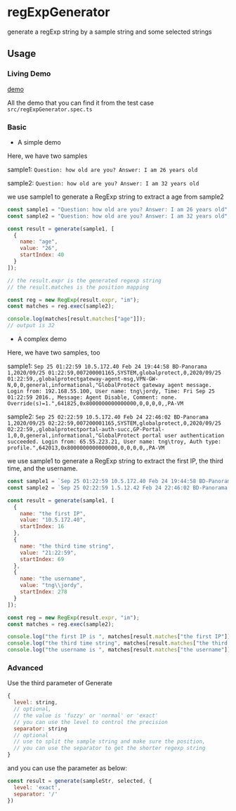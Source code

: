 # regExpGenerator

generate a regExp string by a sample string and some selected strings

## Usage

### Living Demo

[demo](https://codesandbox.io/s/living-demo-m8t8r?file=/src/index.js)

All the demo that you can find it from the test case `src/regExpGenerator.spec.ts`

### Basic

- A simple demo

Here, we have two samples

sample1: `Question: how old are you? Answer: I am 26 years old`

sample2: `Question: how old are you? Answer: I am 32 years old`

we use sample1 to generate a RegExp string to extract a age from sample2

```javascript
const sample1 = "Question: how old are you? Answer: I am 26 years old";
const sample2 = "Question: how old are you? Answer: I am 32 years old";

const result = generate(sample1, [
  {
    name: "age",
    value: "26",
    startIndex: 40
  }
]);

// the result.expr is the generated regexp string
// the result.matches is the position mapping

const reg = new RegExp(result.expr, "im");
const matches = reg.exec(sample2);

console.log(matches[result.matches["age"]]);
// output is 32
```

- A complex demo


Here, we have two samples, too

sample1: `Sep 25 01:22:59 10.5.172.40 Feb 24 19:44:58 BD-Panorama 1,2020/09/25 01:22:59,007200001165,SYSTEM,globalprotect,0,2020/09/25 01:22:59,,globalprotectgateway-agent-msg,VPN-GW-N,0,0,general,informational,"GlobalProtect gateway agent message. Login from: 192.168.55.100, User name: tng\jordy, Time: Fri Sep 25 01:22:59 2016., Message: Agent Disable, Comment: none. Override(s)=1.",641825,0x8000000000000000,0,0,0,0,,PA-VM`

sample2: `Sep 25 02:22:59 10.5.172.40 Feb 24 22:46:02 BD-Panorama 1,2020/09/25 02:22:59,007200001165,SYSTEM,globalprotect,0,2020/09/25 02:22:59,,globalprotectportal-auth-succ,GP-Portal-1,0,0,general,informational,"GlobalProtect portal user authentication succeeded. Login from: 65.55.223.21, User name: tng\troy, Auth type: profile.",642013,0x8000000000000000,0,0,0,0,,PA-VM`

we use sample1 to generate a RegExp string to extract the first IP, the third time, and the username.

```javascript
const sample1 = `Sep 25 01:22:59 10.5.172.40 Feb 24 19:44:58 BD-Panorama 1,2020/09/25 21:22:59,007200001165,SYSTEM,globalprotect,0,2020/09/25 01:22:59,,globalprotectgateway-agent-msg,VPN-GW-N,0,0,general,informational,"GlobalProtect gateway agent message. Login from: 192.168.55.100, User name: tng\\jordy, Time: Fri Sep 25 01:22:59 2016., Message: Agent Disable, Comment: none. Override(s)=1.",641825,0x8000000000000000,0,0,0,0,,PA-VM`;
const sample2 = `Sep 25 02:22:59 1.5.12.42 Feb 24 22:46:02 BD-Panorama 1,2020/09/25 12:02:59,007200001165,SYSTEM,globalprotect,0,2020/09/25 02:22:59,,globalprotectportal-auth-succ,GP-Portal-1,0,0,general,informational,"GlobalProtect portal user authentication succeeded. Login from: 65.55.223.21, User name: tng\\troy, Auth type: profile.",642013,0x8000000000000000,0,0,0,0,,PA-VM`;

const result = generate(sample1, [
  {
    name: "the first IP",
    value: "10.5.172.40",
    startIndex: 16
  },
  {
    name: "the third time string",
    value: "21:22:59",
    startIndex: 69
  },
  {
    name: "the username",
    value: "tng\\jordy",
    startIndex: 278
  }
]);

const reg = new RegExp(result.expr, "im");
const matches = reg.exec(sample2);

console.log("the first IP is ", matches[result.matches["the first IP"]]); // 1.5.12.42
console.log("the third time string", matches[result.matches["the third time string"]]); // 12:02:59
console.log("the username is ", matches[result.matches["the username"]]); // tng\troy
```

### Advanced

Use the third parameter of Generate

```javascript
{
  level: string,
  // optional,
  // the value is 'fuzzy' or 'normal' or 'exact'
  // you can use the level to control the precision
  separator: string
  // optional
  // use to split the sample string and make sure the position,
  // you can use the separator to get the shorter regexp string
}
```

and you can use the parameter as below:

```javascript
const result = generate(sampleStr, selected, {
  level: 'exact',
  separator: '/'
})
```
